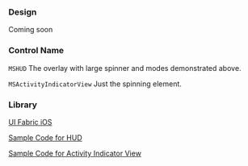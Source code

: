 ### Design

Coming soon

### Control Name

`MSHUD` The overlay with large spinner and modes demonstrated above.

`MSActivityIndicatorView` Just the spinning element.


### Library

[UI Fabric iOS](https://github.com/OfficeDev/ui-fabric-ios)

[Sample Code for HUD](https://github.com/OfficeDev/ui-fabric-ios/blob/master/OfficeUIFabric.Demo/OfficeUIFabric.Demo/Demos/MSHUDDemoController.swift)

[Sample Code for Activity Indicator View](https://github.com/OfficeDev/ui-fabric-ios/blob/master/OfficeUIFabric.Demo/OfficeUIFabric.Demo/Demos/MSActivityIndicatorViewDemoController.swift)
